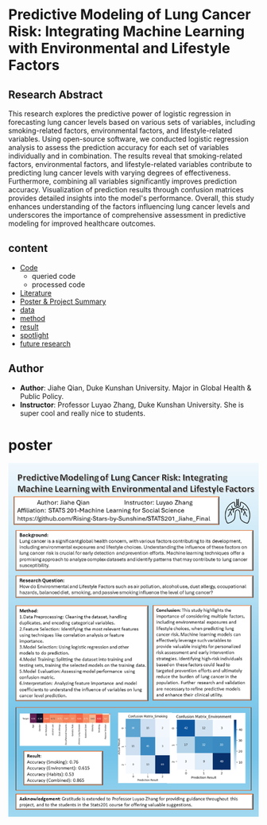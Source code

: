 # Predictive Modeling of Lung Cancer Risk: Integrating Machine Learning with Environmental and Lifestyle Factors

## Research Abstract
This research explores the predictive power of logistic regression in forecasting lung cancer levels based on various sets of variables, including smoking-related factors, environmental factors, and lifestyle-related variables. Using open-source software, we conducted logistic regression analysis to assess the prediction accuracy for each set of variables individually and in combination. The results reveal that smoking-related factors, environmental factors, and lifestyle-related variables contribute to predicting lung cancer levels with varying degrees of effectiveness. Furthermore, combining all variables significantly improves prediction accuracy. Visualization of prediction results through confusion matrices provides detailed insights into the model's performance. Overall, this study enhances understanding of the factors influencing lung cancer levels and underscores the importance of comprehensive assessment in predictive modeling for improved healthcare outcomes.

## content
- [Code](https://github.com/Rising-Stars-by-Sunshine/STATS201_Jiahe_Final/tree/main/Code)
  - queried code
  - processed code
- [Literature](https://github.com/Rising-Stars-by-Sunshine/STATS201_Jiahe_Final/tree/main/Literature)
- [Poster & Project Summary](https://github.com/Rising-Stars-by-Sunshine/STATS201_Jiahe_Final/tree/main/Poster%20and%20Project%20Summary)
- [data](https://github.com/Rising-Stars-by-Sunshine/STATS201_Jiahe_Final/tree/main/data)
- [method](https://github.com/Rising-Stars-by-Sunshine/STATS201_Jiahe_Final/tree/main/method)
- [result](https://github.com/Rising-Stars-by-Sunshine/STATS201_Jiahe_Final/tree/main/result)
- [spotlight](https://github.com/Rising-Stars-by-Sunshine/STATS201_Jiahe_Final/tree/main/spotlight)
- [future research](https://github.com/Rising-Stars-by-Sunshine/STATS201_Jiahe_Final/tree/main/furture%20research)

## Author
- **Author**: Jiahe Qian, Duke Kunshan University. Major in Global Health & Public Policy.
- **Instructor**: Professor Luyao Zhang, Duke Kunshan University. She is super cool and really nice to students.

# poster
![image](Poster%20and%20Project%20Summary/poster.png)

